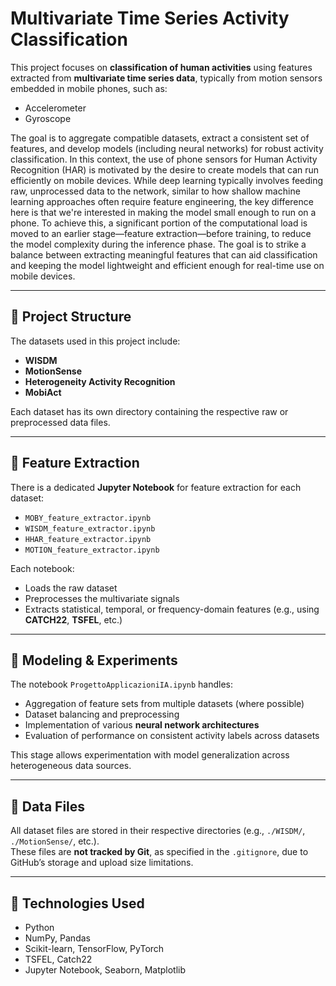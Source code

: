 # Multivariate Time Series Activity Classification

This project focuses on **classification of human activities** using features extracted from **multivariate time series data**, typically from motion sensors embedded in mobile phones, such as:
- Accelerometer
- Gyroscope

The goal is to aggregate compatible datasets, extract a consistent set of features, and develop models (including neural networks) for robust activity classification. In this context, the use of phone sensors for Human Activity Recognition (HAR) is motivated by the desire to create models that can run efficiently on mobile devices. While deep learning typically involves feeding raw, unprocessed data to the network, similar to how shallow machine learning approaches often require feature engineering, the key difference here is that we're interested in making the model small enough to run on a phone. To achieve this, a significant portion of the computational load is moved to an earlier stage—feature extraction—before training, to reduce the model complexity during the inference phase. The goal is to strike a balance between extracting meaningful features that can aid classification and keeping the model lightweight and efficient enough for real-time use on mobile devices.

---

## 📁 Project Structure

The datasets used in this project include:

- **WISDM**
- **MotionSense**
- **Heterogeneity Activity Recognition**
- **MobiAct**

Each dataset has its own directory containing the respective raw or preprocessed data files.

---

## 🧠 Feature Extraction

There is a dedicated **Jupyter Notebook** for feature extraction for each dataset:
- `MOBY_feature_extractor.ipynb`
- `WISDM_feature_extractor.ipynb`
- `HHAR_feature_extractor.ipynb`
- `MOTION_feature_extractor.ipynb`

Each notebook:
- Loads the raw dataset
- Preprocesses the multivariate signals
- Extracts statistical, temporal, or frequency-domain features (e.g., using **CATCH22**, **TSFEL**, etc.)

---

## 🤖 Modeling & Experiments

The notebook `ProgettoApplicazioniIA.ipynb` handles:
- Aggregation of feature sets from multiple datasets (where possible)
- Dataset balancing and preprocessing
- Implementation of various **neural network architectures**
- Evaluation of performance on consistent activity labels across datasets

This stage allows experimentation with model generalization across heterogeneous data sources.

---

## 📂 Data Files

All dataset files are stored in their respective directories (e.g., `./WISDM/`, `./MotionSense/`, etc.).  
These files are **not tracked by Git**, as specified in the `.gitignore`, due to GitHub’s storage and upload size limitations.

---

## 🚀 Technologies Used

- Python  
- NumPy, Pandas  
- Scikit-learn, TensorFlow, PyTorch  
- TSFEL, Catch22  
- Jupyter Notebook, Seaborn, Matplotlib
